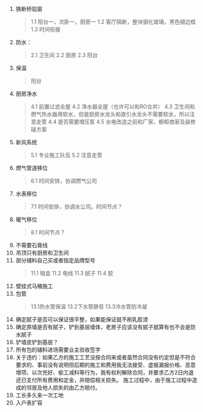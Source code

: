 1. 换断桥铝窗
    > 1.1 阳台一，次卧一，厨房一
    > 1.2 客厅隔断，整块钢化玻璃，黑色细边框
    > 1.3 时间衔接
2. 防水：
    > 2.1 卫生间
    > 2.2 厨房
    > 2.3 阳台
3. 保温
    > 阳台
4. 厨房净水
    > 4.1 前置过滤全屋
    > 4.2 净水器全屋（也许可以和RO合并）
    > 4.3 卫生间和燃气热水器用软水，但是厨房水龙头和直引水龙头不需要软水，所以注意走管
    > 4.4 是否需要增压泵
    > 4.5 水电改造之前和厂家、橱柜商家及装修碰方案
5. 新风系统
    > 5.1 专业施工队伍
    > 5.2 注意走管
6. 燃气管道移位
    > 6.1 时间安排，协调燃气公司
7. 水表移位
    > 7.1 时间安排，协调水公司。时间节点？
8. 暖气移位
    > 8.1 时间节点？
9. 不需要石膏线
10. 吊顶只有厨房和卫生间
11. 部分辅料自己买或者指定品牌型号
    > 11.1 暗盒
    > 11.2 电线
    > 11.3 腻子
    > 11.4 胶
12. 壁挂式马桶施工
13. 包管
    > 13.1热水管保温
    > 13.2下水管静音
    > 13.3冷水管防冷凝
14. 确定腻子是否可以保证很平整，如果能保证就不刷乳胶漆
15. 确定原墙是否有腻子，铲到基层墙体，老房子应该没有腻子就算有也不会是防水腻子
16. 铲墙皮铲到基层？
17. 所有包的辅料进场需要业主验收签字
18. 关于违约：如果乙方的施工工艺没按合同来或者虽然合同没有约定但是不符合要求的、事前没有说明但后期的施工和费用我无法接受、虚报漏报价格、恶意增项、以次充好、偷工减料等行为，我有权利解除合同，并要求乙方2日内退还已支付所有费用和定金，并赔偿相关损失。
施工过程中，由于施工过程中造成的邻居及他人损失的由乙方赔付。
19. 工长多久来一次工地
20. 入户表扩容




